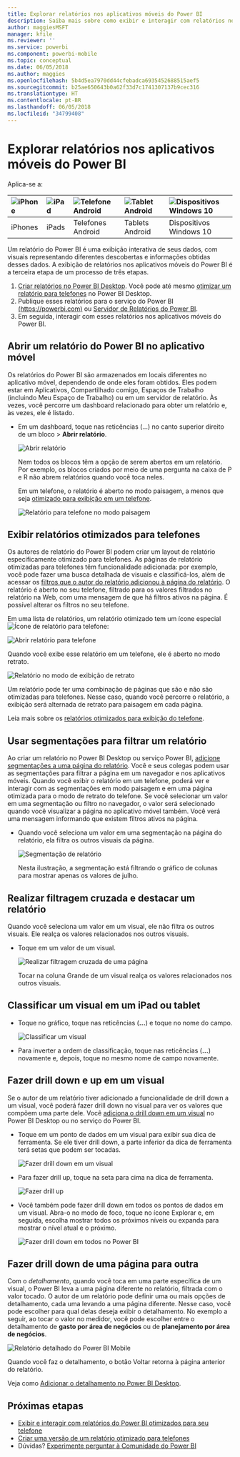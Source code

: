 ```yaml
---
title: Explorar relatórios nos aplicativos móveis do Power BI
description: Saiba mais sobre como exibir e interagir com relatórios nos aplicativos móveis do Power BI no telefone ou tablet. Você cria relatórios no serviço do Power BI ou Power BI Desktop e interage com eles nos aplicativos móveis.
author: maggiesMSFT
manager: kfile
ms.reviewer: ''
ms.service: powerbi
ms.component: powerbi-mobile
ms.topic: conceptual
ms.date: 06/05/2018
ms.author: maggies
ms.openlocfilehash: 5b4d5ea7970dd44cfebadca6935452688515aef5
ms.sourcegitcommit: b25ae650643b0a62f33d7c1741307137b9cec316
ms.translationtype: HT
ms.contentlocale: pt-BR
ms.lasthandoff: 06/05/2018
ms.locfileid: "34799408"
---
```

# <a name="explore-reports-in-the-power-bi-mobile-apps"></a>Explorar relatórios nos aplicativos móveis do Power BI
Aplica-se a:

| ![iPhone](media/mobile-reports-in-the-mobile-apps/ios-logo-40-px.png) | ![iPad](media/mobile-reports-in-the-mobile-apps/ios-logo-40-px.png) | ![Telefone Android](media/mobile-reports-in-the-mobile-apps/android-logo-40-px.png) | ![Tablet Android](media/mobile-reports-in-the-mobile-apps/android-logo-40-px.png) | ![Dispositivos Windows 10](media/mobile-reports-in-the-mobile-apps/win-10-logo-40-px.png) |
|:--- |:--- |:--- |:--- |:--- |
| iPhones |iPads |Telefones Android |Tablets Android |Dispositivos Windows 10 |

Um relatório do Power BI é uma exibição interativa de seus dados, com visuais representando diferentes descobertas e informações obtidas desses dados. A exibição de relatórios nos aplicativos móveis do Power BI é a terceira etapa de um processo de três etapas.

1. [Criar relatórios no Power BI Desktop](desktop-report-view.md). Você pode até mesmo [otimizar um relatório para telefones](mobile-apps-view-phone-report.md) no Power BI Desktop. 
2. Publique esses relatórios para o serviço do Power BI [(https://powerbi.com)](https://powerbi.com) ou [Servidor de Relatórios do Power BI](report-server/get-started.md).  
3. Em seguida, interagir com esses relatórios nos aplicativos móveis do Power BI.

## <a name="open-a-power-bi-report-in-the-mobile-app"></a>Abrir um relatório do Power BI no aplicativo móvel
Os relatórios do Power BI são armazenados em locais diferentes no aplicativo móvel, dependendo de onde eles foram obtidos. Eles podem estar em Aplicativos, Compartilhado comigo, Espaços de Trabalho (incluindo Meu Espaço de Trabalho) ou em um servidor de relatório. Às vezes, você percorre um dashboard relacionado para obter um relatório e, às vezes, ele é listado.

* Em um dashboard, toque nas reticências (...) no canto superior direito de um bloco > **Abrir relatório**.
  
  ![Abrir relatório](media/mobile-reports-in-the-mobile-apps/power-bi-android-open-report-tile.png)
  
  Nem todos os blocos têm a opção de serem abertos em um relatório. Por exemplo, os blocos criados por meio de uma pergunta na caixa de P e R não abrem relatórios quando você toca neles. 
  
  Em um telefone, o relatório é aberto no modo paisagem, a menos que seja [otimizado para exibição em um telefone](mobile-reports-in-the-mobile-apps.md#view-reports-optimized-for-phones).
  
  ![Relatório para telefone no modo paisagem](media/mobile-reports-in-the-mobile-apps/power-bi-iphone-report-landscape.png)

## <a name="view-reports-optimized-for-phones"></a>Exibir relatórios otimizados para telefones
Os autores de relatório do Power BI podem criar um layout de relatório especificamente otimizado para telefones. As páginas de relatório otimizadas para telefones têm funcionalidade adicionada: por exemplo, você pode fazer uma busca detalhada de visuais e classificá-los, além de acessar os [filtros que o autor do relatório adicionou à página do relatório](mobile-apps-view-phone-report.md#filter-the-report-page-on-a-phone). O relatório é aberto no seu telefone, filtrado para os valores filtrados no relatório na Web, com uma mensagem de que há filtros ativos na página. É possível alterar os filtros no seu telefone.

Em uma lista de relatórios, um relatório otimizado tem um ícone especial ![Ícone de relatório para telefone](media/mobile-reports-in-the-mobile-apps/power-bi-phone-report-icon.png):

![Abrir relatório para telefone](media/mobile-reports-in-the-mobile-apps/power-bi-android-phone-report.png)

Quando você exibe esse relatório em um telefone, ele é aberto no modo retrato.

![Relatório no modo de exibição de retrato](media/mobile-reports-in-the-mobile-apps/07-power-bi-phone-report-portrait.png)

 Um relatório pode ter uma combinação de páginas que são e não são otimizadas para telefones. Nesse caso, quando você percorre o relatório, a exibição será alternada de retrato para paisagem em cada página.

Leia mais sobre os [relatórios otimizados para exibição do telefone](mobile-apps-view-phone-report.md).

## <a name="use-slicers-to-filter-a-report"></a>Usar segmentações para filtrar um relatório
Ao criar um relatório no Power BI Desktop ou serviço Power BI, [adicione segmentações a uma página do relatório](power-bi-visualization-slicers.md). Você e seus colegas podem usar as segmentações para filtrar a página em um navegador e nos aplicativos móveis. Quando você exibir o relatório em um telefone, poderá ver e interagir com as segmentações em modo paisagem e em uma página otimizada para o modo de retrato do telefone. Se você selecionar um valor em uma segmentação ou filtro no navegador, o valor será selecionado quando você visualizar a página no aplicativo móvel também. Você verá uma mensagem informando que existem filtros ativos na página.  

* Quando você seleciona um valor em uma segmentação na página do relatório, ela filtra os outros visuais da página.
  
  ![Segmentação de relatório](media/mobile-reports-in-the-mobile-apps/power-bi-android-tablet-report-slicer.png)
  
  Nesta ilustração, a segmentação está filtrando o gráfico de colunas para mostrar apenas os valores de julho.

## <a name="cross-filter-and-highlight-a-report"></a>Realizar filtragem cruzada e destacar um relatório
Quando você seleciona um valor em um visual, ele não filtra os outros visuais. Ele realça os valores relacionados nos outros visuais.

* Toque em um valor de um visual.
  
  ![Realizar filtragem cruzada de uma página](media/mobile-reports-in-the-mobile-apps/power-bi-android-tablet-report-highlight.png)
  
  Tocar na coluna Grande de um visual realça os valores relacionados nos outros visuais. 

## <a name="sort-a-visual-on-an-ipad-or-a-tablet"></a>Classificar um visual em um iPad ou tablet
* Toque no gráfico, toque nas reticências (**...**) e toque no nome do campo.
  
   ![Classificar um visual](media/mobile-reports-in-the-mobile-apps/power-bi-android-tablet-report-sort.png)
* Para inverter a ordem de classificação, toque nas reticências (**...**) novamente e, depois, toque no mesmo nome de campo novamente.

## <a name="drill-down-and-up-in-a-visual"></a>Fazer drill down e up em um visual
Se o autor de um relatório tiver adicionado a funcionalidade de drill down a um visual, você poderá fazer drill down no visual para ver os valores que compõem uma parte dele. Você [adiciona o drill down em um visual](power-bi-visualization-drill-down.md) no Power BI Desktop ou no serviço do Power BI. 

* Toque em um ponto de dados em um visual para exibir sua dica de ferramenta. Se ele tiver drill down, a parte inferior da dica de ferramenta terá setas que podem ser tocadas. 
  
  ![Fazer drill down em um visual](media/mobile-reports-in-the-mobile-apps/power-bi-mobile-drill-down-tooltip.png)

* Para fazer drill up, toque na seta para cima na dica de ferramenta.
  
  ![Fazer drill up](media/mobile-reports-in-the-mobile-apps/power-bi-mobile-drill-up-tooltip.png)

* Você também pode fazer drill down em todos os pontos de dados em um visual. Abra-o no modo de foco, toque no ícone Explorar e, em seguida, escolha mostrar todos os próximos níveis ou expanda para mostrar o nível atual e o próximo.

   ![Fazer drill down em todos no Power BI](media/mobile-reports-in-the-mobile-apps/power-bi-drill-down-all.png)

## <a name="drill-through-from-one-page-to-another"></a>Fazer drill down de uma página para outra

Com o *detalhamento*, quando você toca em uma parte específica de um visual, o Power BI leva a uma página diferente no relatório, filtrada com o valor tocado. O autor de um relatório pode definir uma ou mais opções de detalhamento, cada uma levando a uma página diferente. Nesse caso, você pode escolher para qual delas deseja exibir o detalhamento. No exemplo a seguir, ao tocar o valor no medidor, você pode escolher entre o detalhamento de **gasto por área de negócios** ou de **planejamento por área de negócios**.

![Relatório detalhado do Power BI Mobile](media/mobile-reports-in-the-mobile-apps/power-bi-mobile-drill-through-it-spent-report.png)

Quando você faz o detalhamento, o botão Voltar retorna à página anterior do relatório.

Veja como [Adicionar o detalhamento no Power BI Desktop](desktop-drillthrough.md).

## <a name="next-steps"></a>Próximas etapas
* [Exibir e interagir com relatórios do Power BI otimizados para seu telefone](mobile-apps-view-phone-report.md)
* [Criar uma versão de um relatório otimizado para telefones](desktop-create-phone-report.md)
* Dúvidas? [Experimente perguntar à Comunidade do Power BI](http://community.powerbi.com/)

